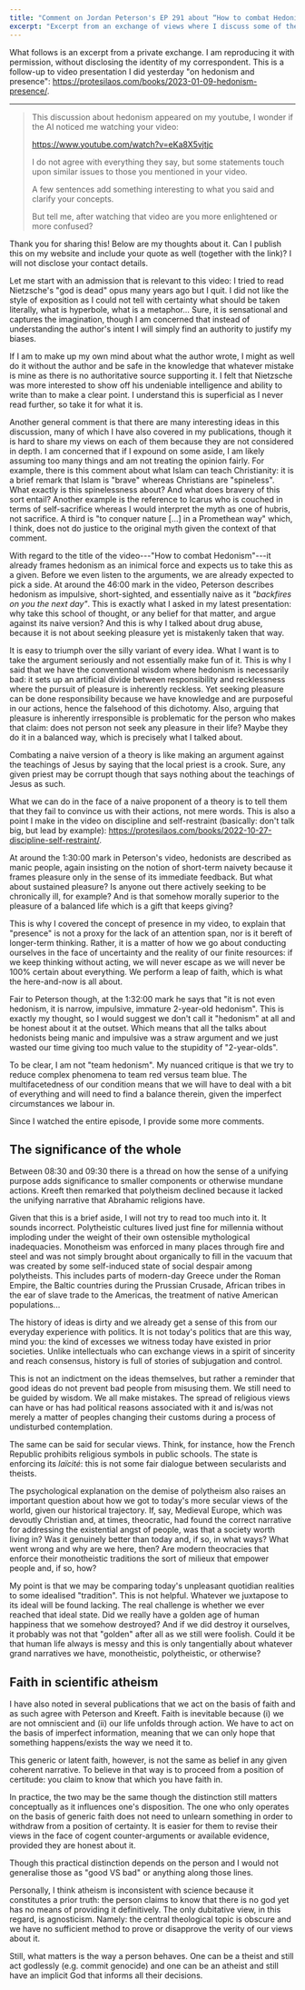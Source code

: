 ```yaml
---
title: "Comment on Jordan Peterson's EP 291 about “How to combat Hedonism”"
excerpt: "Excerpt from an exchange of views where I discuss some of the ideas that Jordan Peterson talked about together with Peter Kreeft."
---
```


What follows is an excerpt from a private exchange.  I am reproducing
it with permission, without disclosing the identity of my
correspondent.  This is a follow-up to video presentation I did
yesterday "on hedonism and presence":
<https://protesilaos.com/books/2023-01-09-hedonism-presence/>.

* * *

> This discussion about hedonism appeared on my youtube, I wonder if
> the AI noticed me watching your video:
>
> <https://www.youtube.com/watch?v=eKa8X5vjtjc>
>
> I do not agree with everything they say, but some statements touch upon
> similar issues to those you mentioned in your video.
>
> A few sentences add something interesting to what you said and clarify your
> concepts.
>
> But tell me, after watching that video are you more enlightened or more
> confused?

Thank you for sharing this!  Below are my thoughts about it.  Can I
publish this on my website and include your quote as well (together with
the link)?  I will not disclose your contact details.

Let me start with an admission that is relevant to this video: I tried
to read Nietzsche's "god is dead" opus many years ago but I quit.  I
did not like the style of exposition as I could not tell with
certainty what should be taken literally, what is hyperbole, what is a
metaphor...  Sure, it is sensational and captures the imagination,
though I am concerned that instead of understanding the author's
intent I will simply find an authority to justify my biases.

If I am to make up my own mind about what the author wrote, I might as
well do it without the author and be safe in the knowledge that
whatever mistake is mine as there is no authoritative source
supporting it.  I felt that Nietzsche was more interested to show off
his undeniable intelligence and ability to write than to make a clear
point.  I understand this is superficial as I never read further, so
take it for what it is.

Another general comment is that there are many interesting ideas in
this discussion, many of which I have also covered in my publications,
though it is hard to share my views on each of them because they are
not considered in depth.  I am concerned that if I expound on some
aside, I am likely assuming too many things and am not treating the
opinion fairly.  For example, there is this comment about what Islam
can teach Christianity: it is a brief remark that Islam is "brave"
whereas Christians are "spineless".  What exactly is this
spinelessness about?  And what does bravery of this sort entail?
Another example is the reference to Icarus who is couched in terms of
self-sacrifice whereas I would interpret the myth as one of hubris,
not sacrifice.  A third is "to conquer nature [...]  in a Promethean
way" which, I think, does not do justice to the original myth given
the context of that comment.

With regard to the title of the video---"How to combat Hedonism"---it
already frames hedonism as an inimical force and expects us to take
this as a given.  Before we even listen to the arguments, we are
already expected to pick a side.  At around the 46:00 mark in the
video, Peterson describes hedonism as impulsive, short-sighted, and
essentially naive as it _"backfires on you the next day"_.  This is
exactly what I asked in my latest presentation: why take this school
of thought, or any belief for that matter, and argue against its naive
version?  And this is why I talked about drug abuse, because it is not
about seeking pleasure yet is mistakenly taken that way.

It is easy to triumph over the silly variant of every idea.  What I
want is to take the argument seriously and not essentially make fun of
it.  This is why I said that we have the conventional wisdom where
hedonism is necessarily bad: it sets up an artificial divide between
responsibility and recklessness where the pursuit of pleasure is
inherently reckless.  Yet seeking pleasure can be done responsibility
because we have knowledge and are purposeful in our actions, hence the
falsehood of this dichotomy.  Also, arguing that pleasure is
inherently irresponsible is problematic for the person who makes that
claim: does not person not seek any pleasure in their life?  Maybe
they do it in a balanced way, which is precisely what I talked about.

Combating a naive version of a theory is like making an argument
against the teachings of Jesus by saying that the local priest is a
crook.  Sure, any given priest may be corrupt though that says nothing
about the teachings of Jesus as such.

What we can do in the face of a naive proponent of a theory is to tell
them that they fail to convince us with their actions, not mere words.
This is also a point I make in the video on discipline and
self-restraint (basically: don't talk big, but lead by example):
<https://protesilaos.com/books/2022-10-27-discipline-self-restraint/>.

At around the 1:30:00 mark in Peterson's video, hedonists are
described as manic people, again insisting on the notion of short-term
naivety because it frames pleasure only in the sense of its immediate
feedback.  But what about sustained pleasure?  Is anyone out there
actively seeking to be chronically ill, for example?  And is that
somehow morally superior to the pleasure of a balanced life which is a
gift that keeps giving?

This is why I covered the concept of presence in my video, to explain
that "presence" is not a proxy for the lack of an attention span, nor
is it bereft of longer-term thinking.  Rather, it is a matter of how
we go about conducting ourselves in the face of uncertainty and the
reality of our finite resources: if we keep thinking without acting,
we will never escape as we will never be 100% certain about
everything.  We perform a leap of faith, which is what the
here-and-now is all about.

Fair to Peterson though, at the 1:32:00 mark he says that "it is not
even hedonism, it is narrow, impulsive, immature 2-year-old hedonism".
This is exactly my thought, so I would suggest we don't call it
"hedonism" at all and be honest about it at the outset.  Which means
that all the talks about hedonists being manic and impulsive was a
straw argument and we just wasted our time giving too much value to
the stupidity of "2-year-olds".

To be clear, I am not "team hedonism".  My nuanced critique is that we
try to reduce complex phenomena to team red versus team blue.  The
multifacetedness of our condition means that we will have to deal with
a bit of everything and will need to find a balance therein, given the
imperfect circumstances we labour in.

Since I watched the entire episode, I provide some more comments.

## The significance of the whole

Between 08:30 and 09:30 there is a thread on how the sense of a
unifying purpose adds significance to smaller components or otherwise
mundane actions.  Kreeft then remarked that polytheism declined
because it lacked the unifying narrative that Abrahamic religions
have.

Given that this is a brief aside, I will not try to read too much into
it.  It sounds incorrect.  Polytheistic cultures lived just fine for
millennia without imploding under the weight of their own ostensible
mythological inadequacies.  Monotheism was enforced in many places
through fire and steel and was not simply brought about organically to
fill in the vacuum that was created by some self-induced state of social
despair among polytheists.  This includes parts of modern-day Greece
under the Roman Empire, the Baltic countries during the Prussian
Crusade, African tribes in the ear of slave trade to the Americas, the
treatment of native American populations...

The history of ideas is dirty and we already get a sense of this from
our everyday experience with politics.  It is not today's politics
that are this way, mind you: the kind of excesses we witness today
have existed in prior societies.  Unlike intellectuals who can
exchange views in a spirit of sincerity and reach consensus, history
is full of stories of subjugation and control.

This is not an indictment on the ideas themselves, but rather a
reminder that good ideas do not prevent bad people from misusing them.
We still need to be guided by wisdom.  We all make mistakes.  The
spread of religious views can have or has had political reasons
associated with it and is/was not merely a matter of peoples changing
their customs during a process of undisturbed contemplation.

The same can be said for secular views.  Think, for instance, how the
French Republic prohibits religious symbols in public schools.  The
state is enforcing its _laïcité_: this is not some fair dialogue
between secularists and theists.

The psychological explanation on the demise of polytheism also raises
an important question about how we got to today's more secular views
of the world, given our historical trajectory.  If, say, Medieval
Europe, which was devoutly Christian and, at times, theocratic, had
found the correct narrative for addressing the existential angst of
people, was that a society worth living in?  Was it genuinely better
than today and, if so, in what ways?  What went wrong and why are we
here, then?  Are modern theocracies that enforce their monotheistic
traditions the sort of milieux that empower people and, if so, how?

My point is that we may be comparing today's unpleasant quotidian
realities to some idealised "tradition".  This is not helpful.
Whatever we juxtapose to its ideal will be found lacking.  The real
challenge is whether we ever reached that ideal state.  Did we really
have a golden age of human happiness that we somehow destroyed?  And
if we did destroy it ourselves, it probably was not that "golden"
after all as we still were foolish.  Could it be that human life
always is messy and this is only tangentially about whatever grand
narratives we have, monotheistic, polytheistic, or otherwise?

## Faith in scientific atheism

I have also noted in several publications that we act on the basis of
faith and as such agree with Peterson and Kreeft.  Faith is inevitable
because (i) we are not omniscient and (ii) our life unfolds through
action.  We have to act on the basis of imperfect information, meaning
that we can only hope that something happens/exists the way we need it
to.

This generic or latent faith, however, is not the same as belief in
any given coherent narrative.  To believe in that way is to proceed
from a position of certitude: you claim to know that which you have
faith in.

In practice, the two may be the same though the distinction still
matters conceptually as it influences one's disposition.  The one who
only operates on the basis of generic faith does not need to unlearn
something in order to withdraw from a position of certainty.  It is
easier for them to revise their views in the face of cogent
counter-arguments or available evidence, provided they are honest
about it.

Though this practical distinction depends on the person and I would
not generalise those as "good VS bad" or anything along those lines.

Personally, I think atheism is inconsistent with science because it
constitutes a prior truth: the person claims to know that there is no
god yet has no means of providing it definitively.  The only
dubitative view, in this regard, is agnosticism.  Namely: the central
theological topic is obscure and we have no sufficient method to prove
or disapprove the verity of our views about it.

Still, what matters is the way a person behaves.  One can be a theist
and still act godlessly (e.g. commit genocide) and one can be an
atheist and still have an implicit God that informs all their
decisions.
